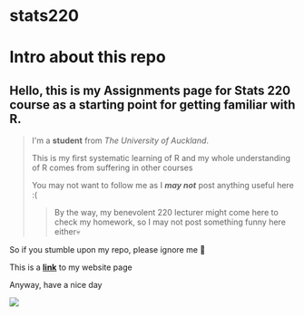 # stats220

# Intro about this repo

## Hello, this is my Assignments page for Stats 220 course as a starting point for getting familiar with R. 



>I'm a **student** from *The University of Auckland*.  
>
>This is my first systematic learning of R and my whole understanding of R comes from suffering in other courses  
>
>You may not want to follow me as I ***may not*** post anything useful here :(
>>By the way, my benevolent 220 lecturer might come here to check my homework, so I may not post something funny here either💀

So if you stumble upon my repo, please ignore me 🙏

This is a **[link]** to my website page

Anyway, have a nice day  

![](https://en.meming.world/images/en/1/13/Thumbs_Up_Crying_Cat.jpg)



[link]:<https://woohoobaby.github.io/stats220/> "my home page"
